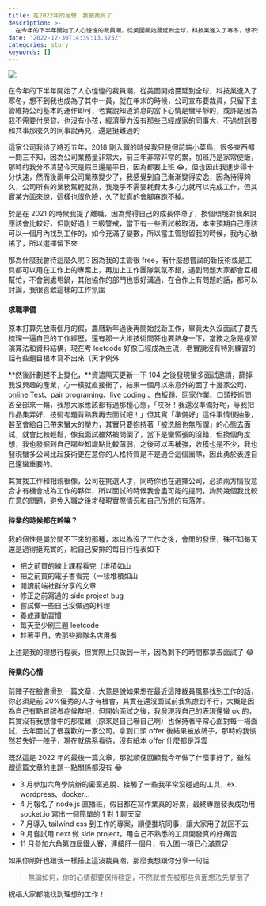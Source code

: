 ```yaml
---
title: 在2022年的尾聲，我被裁員了
description: >-
  在今年的下半年開始了人心惶惶的裁員潮，從美國開始蔓延到全球，科技業進入了寒冬，想不到我也成為了其中一員，就在年末的時候，公司宣布要裁員，只留下主管維持公司基本的運作即可，老實說知道消息的當下心情是蠻平靜的，或許是因為我不需要付房貸、也沒有小孩，經濟壓力沒有那些已經成家的同事大，不…
date: "2022-12-30T14:39:13.525Z"
categories: story
keywords: []
---
```


![](/Users/joectchang_mac/Downloads/medium-export-a/post2022/md_1697073583233/img/1__MLIK6nA9kmhLqQYvkWLJKg.jpeg)

在今年的下半年開始了人心惶惶的裁員潮，從美國開始蔓延到全球，科技業進入了寒冬，想不到我也成為了其中一員，就在年末的時候，公司宣布要裁員，只留下主管維持公司基本的運作即可，老實說知道消息的當下心情是蠻平靜的，或許是因為我不需要付房貸、也沒有小孩，經濟壓力沒有那些已經成家的同事大，不過想到要和共事那麼久的同事說再見，還是挺難過的

這家公司我待了將近五年，2018 剛入職的時候我只是個前端小菜鳥，很多東西都一問三不知，因為公司業務量非常大，前三年非常非常的累，加班乃是家常便飯，那時的我分不清楚今天是假日還是平日，因為都要上班 😂，但也因此我進步得十分快速，然而後兩年公司業務變少了，我感覺到自己漸漸變得安逸，因為待得夠久，公司所有的業務駕輕就熟，我幾乎不需要耗費太多心力就可以完成工作，但其實某方面來說，這樣也很危險，久了就真的會腳麻跑不掉。

於是在 2021 的時候我提了離職，因為覺得自己的成長停滯了，換個環境對我來說應該會比較好，但剛好遇上三級警戒，當下有一些面試被取消，本來預期自己應該可以一個月內找到工作的，如今充滿了變數，所以當主管慰留我的時候，我內心動搖了，所以選擇留下來

那為什麼我會待這麼久呢？因為我的主管很 free，有什麼想嘗試的新技術或是工具都可以用在工作上的專案上，再加上工作團隊氣氛不錯，遇到問題大家都會互相幫忙，不會到處甩鍋，其他協作的部門也很好溝通，在合作上有問題的話，都可以討論，我很喜歡這樣的工作氛圍

#### 求職準備

原本打算先放兩個月的假，農曆新年過後再開始找新工作，畢竟太久沒面試了要先梳理一遍自己的工作經歷，還有那一大堆技術問答也要熱身一下，當務之急是複習演算法和資料結構，現在考 leetcode 好像已經成為主流，老實說沒有特別練習的話有些題目根本寫不出來（天才例外

**然後計劃趕不上變化，**資遣隔天更新一下 104 之後發現蠻多面試邀請，篩掉我沒興趣的產業，心一橫就直接衝了，結果一個月以來意外的面了十幾家公司，online Test、pair programing、live coding 、白板題、回家作業、口頭技術問答全部來一輪，我想大家應該都有過那種心態，「哎呀！我還沒準備好呢，等我把作品集弄好、技術考題背熟我再去面試吧！」但其實「準備好」這件事情很抽象，甚至會給自己帶來蠻大的壓力，其實只要抱持著「被洗臉也無所謂」的心態去面試，就會比較輕鬆，像我面試雖然被問倒了，當下是蠻慌張的沒錯，但換個角度想，我也發掘到自己哪些知識點比較薄弱，之後可以再補強，收穫也是不少，我也發現蠻多公司比起技術更在意你的人格特質是不是適合這個團隊，因此勇於表達自己還蠻重要的。

其實找工作和相親很像，公司在挑選人才，同時你也在選擇公司，必須兩方情投意合才有機會成為工作的夥伴，所以面試的時候我會盡可能的提問，詢問幾個我比較在意的問題，避免入職之後才發現實際情況和自己所想的有落差。

#### 待業的時候都在幹嘛？

我的個性是屬於閒不下來的那種，本以為沒了工作之後，會閒的發慌，殊不知每天還是過得挺充實的，給自己安排的每日行程表如下

- 把之前買的線上課程看完（堆積如山
- 把之前買的電子書看完（一樣堆積如山
- 閱讀前端社群分享的文章
- 修正之前寫過的 side project bug
- 嘗試做一些自己沒做過的料理
- 養成運動習慣
- 每天至少刷三題 leetcode
- 趁著平日，去那些排隊名店用餐

上述是我的理想行程表，但實際上只做到一半，因為剩下的時間都拿去面試了 😂

#### 待業的心情

前陣子在臉書滑到一篇文章，大意是說如果想在最近這陣裁員風暴找到工作的話，你必須是前 20%優秀的人才有機會，其實在還沒面試前我焦慮到不行，大概是因為自己有點冒牌者症候群吧，但開始面試之後，我發現我自己的表現還蠻 ok 的，其實沒有我想像中的那麼難（原來是自己嚇自己啊）也保持著平常心面對每一場面試，去年面試了很喜歡的一家公司，拿到口頭 offer 後結果被放鴿子，那時的我悵然若失好一陣子，現在就佛系看待，沒有紙本 offer 什麼都是浮雲

既然這是 2022 年的最後一篇文章，那就順便回顧我今年做了什麼事好了，雖然跟這篇文章的主題一點關係都沒有 😂

- 3 月參加六角學院辦的密室逃脫、接觸了一些我平常沒碰過的工具，ex. wordpress、docker…
- 4 月報名了 node.js 直播班，假日都在寫作業真的好累，最終專題發表成功用 socket.io 寫出一個簡單的 1 對 1 聊天室
- 7 月導入 tailwind css 到工作的專案，順便推坑同事，讓大家用了就回不去
- 9 月嘗試用 next 做 side project，用自己不熟悉的工具開發真的好痛苦
- 11 月參加六角第四屆鐵人賽，連續肝一個月，有入圍一項已心滿意足

如果你剛好也跟我一樣搭上這波裁員潮，那麼我想跟你分享一句話

> 無論如何，你的心情都要保持穩定，不然就會先被那些負面想法先擊倒了

祝福大家都能找到理想的工作！

